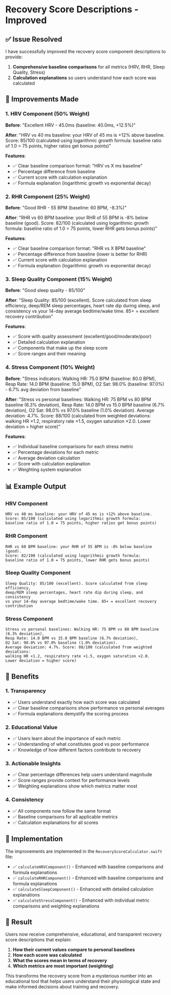 # Recovery Score Descriptions - Improved

## ✅ Issue Resolved

I have successfully improved the recovery score component descriptions to provide:

1. **Comprehensive baseline comparisons** for all metrics (HRV, RHR, Sleep Quality, Stress)
2. **Calculation explanations** so users understand how each score was calculated

## 🔧 Improvements Made

### 1. **HRV Component (50% Weight)**

**Before**: "Excellent HRV - 45.0ms (baseline: 40.0ms, +12.5%)"

**After**: "HRV vs 40 ms baseline: your HRV of 45 ms is +12% above baseline. Score: 85/100 (calculated using logarithmic growth formula: baseline ratio of 1.0 = 75 points, higher ratios get bonus points)"

**Features**:
- ✅ Clear baseline comparison format: "HRV vs X ms baseline"
- ✅ Percentage difference from baseline
- ✅ Current score with calculation explanation
- ✅ Formula explanation (logarithmic growth vs exponential decay)

### 2. **RHR Component (25% Weight)**

**Before**: "Good RHR - 55 BPM (baseline: 60 BPM, -8.3%)"

**After**: "RHR vs 60 BPM baseline: your RHR of 55 BPM is -8% below baseline (good). Score: 82/100 (calculated using logarithmic growth formula: baseline ratio of 1.0 = 75 points, lower RHR gets bonus points)"

**Features**:
- ✅ Clear baseline comparison format: "RHR vs X BPM baseline"
- ✅ Percentage difference from baseline (lower is better for RHR)
- ✅ Current score with calculation explanation
- ✅ Formula explanation (logarithmic growth vs exponential decay)

### 3. **Sleep Quality Component (15% Weight)**

**Before**: "Good sleep quality - 85/100"

**After**: "Sleep Quality: 85/100 (excellent). Score calculated from sleep efficiency, deep/REM sleep percentages, heart rate dip during sleep, and consistency vs your 14-day average bedtime/wake time. 85+ = excellent recovery contribution"

**Features**:
- ✅ Score with quality assessment (excellent/good/moderate/poor)
- ✅ Detailed calculation explanation
- ✅ Components that make up the sleep score
- ✅ Score ranges and their meaning

### 4. **Stress Component (10% Weight)**

**Before**: "Stress indicators: Walking HR: 75.0 BPM (baseline: 80.0 BPM), Resp Rate: 14.0 BPM (baseline: 15.0 BPM), O2 Sat: 98.0% (baseline: 97.0%) - 6.7% avg deviation from baseline"

**After**: "Stress vs personal baselines: Walking HR: 75 BPM vs 80 BPM baseline (6.3% deviation), Resp Rate: 14.0 BPM vs 15.0 BPM baseline (6.7% deviation), O2 Sat: 98.0% vs 97.0% baseline (1.0% deviation). Average deviation: 4.7%. Score: 88/100 (calculated from weighted deviations: walking HR ×1.2, respiratory rate ×1.5, oxygen saturation ×2.0. Lower deviation = higher score)"

**Features**:
- ✅ Individual baseline comparisons for each stress metric
- ✅ Percentage deviations for each metric
- ✅ Average deviation calculation
- ✅ Score with calculation explanation
- ✅ Weighting system explanation

## 📊 Example Output

### HRV Component
```
HRV vs 40 ms baseline: your HRV of 45 ms is +12% above baseline. 
Score: 85/100 (calculated using logarithmic growth formula: 
baseline ratio of 1.0 = 75 points, higher ratios get bonus points)
```

### RHR Component
```
RHR vs 60 BPM baseline: your RHR of 55 BPM is -8% below baseline (good). 
Score: 82/100 (calculated using logarithmic growth formula: 
baseline ratio of 1.0 = 75 points, lower RHR gets bonus points)
```

### Sleep Quality Component
```
Sleep Quality: 85/100 (excellent). Score calculated from sleep efficiency, 
deep/REM sleep percentages, heart rate dip during sleep, and consistency 
vs your 14-day average bedtime/wake time. 85+ = excellent recovery contribution
```

### Stress Component
```
Stress vs personal baselines: Walking HR: 75 BPM vs 80 BPM baseline (6.3% deviation), 
Resp Rate: 14.0 BPM vs 15.0 BPM baseline (6.7% deviation), 
O2 Sat: 98.0% vs 97.0% baseline (1.0% deviation). 
Average deviation: 4.7%. Score: 88/100 (calculated from weighted deviations: 
walking HR ×1.2, respiratory rate ×1.5, oxygen saturation ×2.0. 
Lower deviation = higher score)
```

## 🎯 Benefits

### 1. **Transparency**
- ✅ Users understand exactly how each score was calculated
- ✅ Clear baseline comparisons show performance vs personal averages
- ✅ Formula explanations demystify the scoring process

### 2. **Educational Value**
- ✅ Users learn about the importance of each metric
- ✅ Understanding of what constitutes good vs poor performance
- ✅ Knowledge of how different factors contribute to recovery

### 3. **Actionable Insights**
- ✅ Clear percentage differences help users understand magnitude
- ✅ Score ranges provide context for performance levels
- ✅ Weighting explanations show which metrics matter most

### 4. **Consistency**
- ✅ All components now follow the same format
- ✅ Baseline comparisons for all applicable metrics
- ✅ Calculation explanations for all scores

## 🔄 Implementation

The improvements are implemented in the `RecoveryScoreCalculator.swift` file:

- ✅ `calculateHRVComponent()` - Enhanced with baseline comparisons and formula explanations
- ✅ `calculateRHRComponent()` - Enhanced with baseline comparisons and formula explanations  
- ✅ `calculateSleepComponent()` - Enhanced with detailed calculation explanations
- ✅ `calculateStressComponent()` - Enhanced with individual metric comparisons and weighting explanations

## 🚀 Result

Users now receive comprehensive, educational, and transparent recovery score descriptions that explain:

1. **How their current values compare to personal baselines**
2. **How each score was calculated**
3. **What the scores mean in terms of recovery**
4. **Which metrics are most important (weighting)**

This transforms the recovery score from a mysterious number into an educational tool that helps users understand their physiological state and make informed decisions about training and recovery. 